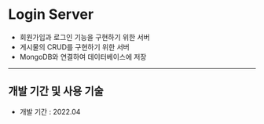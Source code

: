 # Login Server
- 회원가입과 로그인 기능을 구현하기 위한 서버
- 게시물의 CRUD를 구현하기 위한 서버
- MongoDB와 연결하여 데이터베이스에 저장

---

개발 기간 및 사용 기술
---
- 개발 기간 : 2022.04

